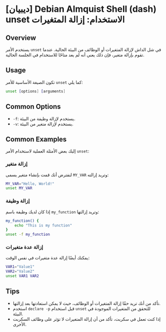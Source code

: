 # [ديبيان] Debian Almquist Shell (dash) unset الاستخدام: إزالة المتغيرات

## Overview
يستخدم الأمر `unset` في شل الداش لإزالة المتغيرات أو الوظائف من البيئة الحالية. عندما تقوم بإزالة متغير، فإن ذلك يعني أنه لم يعد متاحًا للاستخدام في الجلسة الحالية.

## Usage
تكون الصيغة الأساسية للأمر `unset` كما يلي:

```bash
unset [options] [arguments]
```

## Common Options
- `-f`: يستخدم لإزالة وظيفة من البيئة.
- `-v`: يستخدم لإزالة متغير من البيئة.

## Common Examples
إليك بعض الأمثلة العملية لاستخدام الأمر `unset`:

### إزالة متغير
لنفترض أنك قمت بإنشاء متغير يسمى `MY_VAR` وتريد إزالته:

```bash
MY_VAR="Hello, World!"
unset MY_VAR
```

### إزالة وظيفة
إذا كان لديك وظيفة باسم `my_function` وتريد إزالتها:

```bash
my_function() {
    echo "This is my function"
}
unset -f my_function
```

### إزالة عدة متغيرات
يمكنك أيضًا إزالة عدة متغيرات في نفس الوقت:

```bash
VAR1="Value1"
VAR2="Value2"
unset VAR1 VAR2
```

## Tips
- تأكد من أنك تريد حقًا إزالة المتغيرات أو الوظائف، حيث لا يمكن استعادتها بعد إزالتها.
- استخدم `declare -p` قبل استخدام `unset` للتحقق من المتغيرات الموجودة في البيئة.
- إذا كنت تعمل في سكربت، تأكد من أن إزالة المتغيرات لا تؤثر على وظائف السكربت الأخرى.